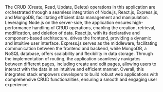 The CRUD (Create, Read, Update, Delete) operations in this application are orchestrated through a seamless integration of Node.js, 
React.js, Express.js, and MongoDB, facilitating efficient data management and manipulation. Leveraging Node.js on the server-side,
the application ensures high-performance handling of CRUD operations, enabling the creation, retrieval, modification, and deletion of data.
React.js, with its declarative and component-based architecture, drives the frontend, providing a dynamic and intuitive user interface.
Express.js serves as the middleware, facilitating communication between the frontend and backend, while MongoDB, a NoSQL database,
offers scalability and flexibility in data storage. Through the implementation of routing, the application seamlessly navigates between
different pages, including create and edit pages, allowing users to interact with the data in an intuitive and efficient manner. 
Overall, this integrated stack empowers developers to build robust web applications with comprehensive CRUD functionalities, 
ensuring a smooth and engaging user experience.
